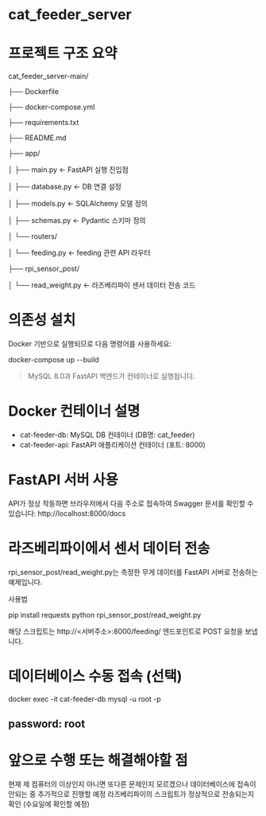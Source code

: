 # cat_feeder_server
# 프로젝트 구조 요약

cat_feeder_server-main/

├── Dockerfile

├── docker-compose.yml

├── requirements.txt

├── README.md

├── app/

│   ├── main.py              ← FastAPI 실행 진입점

│   ├── database.py          ← DB 연결 설정

│   ├── models.py            ← SQLAlchemy 모델 정의

│   ├── schemas.py           ← Pydantic 스키마 정의

│   └── routers/

│       └── feeding.py       ← feeding 관련 API 라우터

├── rpi_sensor_post/

│   └── read_weight.py       ← 라즈베리파이 센서 데이터 전송 코드

# 의존성 설치

Docker 기반으로 실행되므로 다음 명령어를 사용하세요:

docker-compose up --build

> MySQL 8.0과 FastAPI 백엔드가 컨테이너로 실행됩니다.

# Docker 컨테이너 설명

- cat-feeder-db: MySQL DB 컨테이너 (DB명: cat_feeder)
- cat-feeder-api: FastAPI 애플리케이션 컨테이너 (포트: 8000)

# FastAPI 서버 사용

API가 정상 작동하면 브라우저에서 다음 주소로 접속하여 Swagger 문서를 확인할 수 있습니다:
http://localhost:8000/docs

# 라즈베리파이에서 센서 데이터 전송

rpi_sensor_post/read_weight.py는 측정한 무게 데이터를 FastAPI 서버로 전송하는 예제입니다.

사용법

pip install requests
python rpi_sensor_post/read_weight.py

해당 스크립트는 http://<서버주소>:8000/feeding/ 엔드포인트로 POST 요청을 보냅니다.

# 데이터베이스 수동 접속 (선택)

docker exec -it cat-feeder-db mysql -u root -p
## password: root

# 앞으로 수행 또는 해결해야할 점

현재 제 컴퓨터의 이상인지 아니면 또다른 문제인지 모르겠으나 데이터베이스에 접속이 안되는 중 추가적으로 진행할 예정
라즈베리파이의 스크립트가 정상적으로 전송되는지 확인 (수요일에 확인할 예정)
